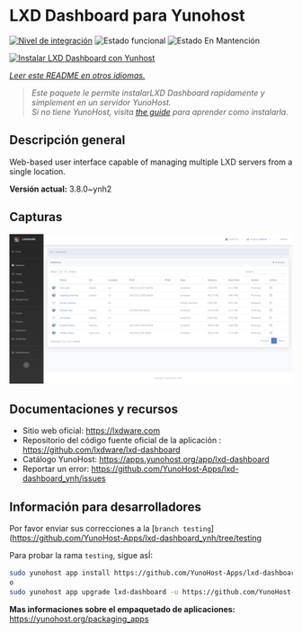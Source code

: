 <!--
Este archivo README esta generado automaticamente<https://github.com/YunoHost/apps/tree/master/tools/readme_generator>
No se debe editar a mano.
-->

# LXD Dashboard para Yunohost

[![Nivel de integración](https://dash.yunohost.org/integration/lxd-dashboard.svg)](https://dash.yunohost.org/appci/app/lxd-dashboard) ![Estado funcional](https://ci-apps.yunohost.org/ci/badges/lxd-dashboard.status.svg) ![Estado En Mantención](https://ci-apps.yunohost.org/ci/badges/lxd-dashboard.maintain.svg)

[![Instalar LXD Dashboard con Yunhost](https://install-app.yunohost.org/install-with-yunohost.svg)](https://install-app.yunohost.org/?app=lxd-dashboard)

*[Leer este README en otros idiomas.](./ALL_README.md)*

> *Este paquete le permite instalarLXD Dashboard rapidamente y simplement en un servidor YunoHost.*  
> *Si no tiene YunoHost, visita [the guide](https://yunohost.org/install) para aprender como instalarla.*

## Descripción general

Web-based user interface capable of managing multiple LXD servers from a single location.


**Versión actual:** 3.8.0~ynh2

## Capturas

![Captura de LXD Dashboard](./doc/screenshots/screenshot01.png)

## Documentaciones y recursos

- Sitio web oficial: <https://lxdware.com>
- Repositorio del código fuente oficial de la aplicación : <https://github.com/lxdware/lxd-dashboard>
- Catálogo YunoHost: <https://apps.yunohost.org/app/lxd-dashboard>
- Reportar un error: <https://github.com/YunoHost-Apps/lxd-dashboard_ynh/issues>

## Información para desarrolladores

Por favor enviar sus correcciones a la [`branch testing`](https://github.com/YunoHost-Apps/lxd-dashboard_ynh/tree/testing

Para probar la rama `testing`, sigue asÍ:

```bash
sudo yunohost app install https://github.com/YunoHost-Apps/lxd-dashboard_ynh/tree/testing --debug
o
sudo yunohost app upgrade lxd-dashboard -u https://github.com/YunoHost-Apps/lxd-dashboard_ynh/tree/testing --debug
```

**Mas informaciones sobre el empaquetado de aplicaciones:** <https://yunohost.org/packaging_apps>
